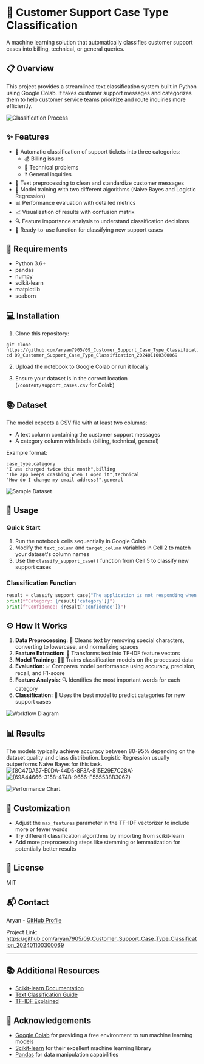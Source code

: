 # 🎯 Customer Support Case Type Classification

A machine learning solution that automatically classifies customer support cases into billing, technical, or general queries.

## 📋 Overview

This project provides a streamlined text classification system built in Python using Google Colab. It takes customer support messages and categorizes them to help customer service teams prioritize and route inquiries more efficiently.

![Classification Process](/sample_images/classification_process.png)

## ✨ Features

- 🤖 Automatic classification of support tickets into three categories:
  - 💰 Billing issues
  - 🔧 Technical problems
  - ❓ General inquiries
- 🧹 Text preprocessing to clean and standardize customer messages
- 🧠 Model training with two different algorithms (Naive Bayes and Logistic Regression)
- 📊 Performance evaluation with detailed metrics
- 📈 Visualization of results with confusion matrix
- 🔍 Feature importance analysis to understand classification decisions
- 🚀 Ready-to-use function for classifying new support cases

## 🔧 Requirements

- Python 3.6+
- pandas
- numpy
- scikit-learn
- matplotlib
- seaborn

## 💻 Installation

1. Clone this repository:
```
git clone https://github.com/aryan7905/09_Customer_Support_Case_Type_Classification_202401100300069.git
cd 09_Customer_Support_Case_Type_Classification_202401100300069
```

2. Upload the notebook to Google Colab or run it locally

3. Ensure your dataset is in the correct location (`/content/support_cases.csv` for Colab)

## 📚 Dataset

The model expects a CSV file with at least two columns:
- A text column containing the customer support messages
- A category column with labels (billing, technical, general)

Example format:
```
case_type,category
"I was charged twice this month",billing
"The app keeps crashing when I open it",technical
"How do I change my email address?",general
```

![Sample Dataset](/sample_images/dataset_preview.png)

## 🚀 Usage

### Quick Start

1. Run the notebook cells sequentially in Google Colab
2. Modify the `text_column` and `target_column` variables in Cell 2 to match your dataset's column names
3. Use the `classify_support_case()` function from Cell 5 to classify new support cases

### Classification Function

```python
result = classify_support_case("The application is not responding when I click submit")
print(f"Category: {result['category']}")
print(f"Confidence: {result['confidence']}")
```

## ⚙️ How It Works

1. **Data Preprocessing:** 🧹 Cleans text by removing special characters, converting to lowercase, and normalizing spaces
2. **Feature Extraction:** 📝 Transforms text into TF-IDF feature vectors
3. **Model Training:** 🏋️‍♀️ Trains classification models on the processed data
4. **Evaluation:** ✅ Compares model performance using accuracy, precision, recall, and F1-score
5. **Feature Analysis:** 🔍 Identifies the most important words for each category
6. **Classification:** 🎯 Uses the best model to predict categories for new support cases

![Workflow Diagram](/sample_images/workflow.png)

## 📊 Results

The models typically achieve accuracy between 80-95% depending on the dataset quality and class distribution. Logistic Regression usually outperforms Naive Bayes for this task.
![{8C47DA57-E0DA-44D5-8F3A-815E29E7C28A}](https://github.com/user-attachments/assets/d94a190c-4546-47d6-a0ca-886137f51a39)
![{69A44666-3158-474B-9656-F555538B3062}](https://github.com/user-attachments/assets/2bddf2ef-a469-4d4f-b404-8b6d4b9d0d40)


![Performance Chart](/sample_images/performance_metrics.png)

## 🔧 Customization

- Adjust the `max_features` parameter in the TF-IDF vectorizer to include more or fewer words
- Try different classification algorithms by importing from scikit-learn
- Add more preprocessing steps like stemming or lemmatization for potentially better results

## 📜 License

MIT

## 📬 Contact

Aryan - [GitHub Profile](https://github.com/aryan7905)

Project Link: https://github.com/aryan7905/09_Customer_Support_Case_Type_Classification_202401100300069

---

## 📚 Additional Resources

- [Scikit-learn Documentation](https://scikit-learn.org/stable/documentation.html)
- [Text Classification Guide](https://scikit-learn.org/stable/tutorial/text_analytics/working_with_text_data.html)
- [TF-IDF Explained](https://en.wikipedia.org/wiki/Tf%E2%80%93idf)

## 🙏 Acknowledgements

- [Google Colab](https://colab.research.google.com/) for providing a free environment to run machine learning models
- [Scikit-learn](https://scikit-learn.org/) for their excellent machine learning library
- [Pandas](https://pandas.pydata.org/) for data manipulation capabilities
